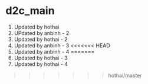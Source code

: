 # d2c_main
1. Updated by hothai
2. UPdated by anbinh - 2
3. Updated by hothai - 2
4. Updated by anbinh - 3
<<<<<<< HEAD
5. Updated by anbinh - 4
=======
4. Updated by hothai - 3
5. Updated by hothai - 4
>>>>>>> hothai/master
